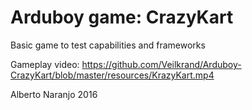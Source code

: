 Arduboy game: CrazyKart
====

Basic game to test capabilities and frameworks

Gameplay video: https://github.com/Veilkrand/Arduboy-CrazyKart/blob/master/resources/KrazyKart.mp4

Alberto Naranjo 2016
